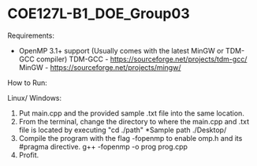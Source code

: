 # COE127L-B1_DOE_Group03
Requirements:
- OpenMP 3.1+ support 
(Usually comes with the latest MinGW or TDM-GCC compiler)
TDM-GCC - https://sourceforge.net/projects/tdm-gcc/
MinGW - https://sourceforge.net/projects/mingw/

How to Run:

Linux/ Windows:
1) Put main.cpp and the provided sample .txt file into the same location.
2) From the terminal, change the directory to where the main.cpp and .txt file is located
  by executing "cd ./path"
  *Sample path ./Desktop/ 
3) Compile the program with the flag -fopenmp to enable omp.h and its #pragma directive.
  g++ -fopenmp -o prog prog.cpp
4) Profit.
